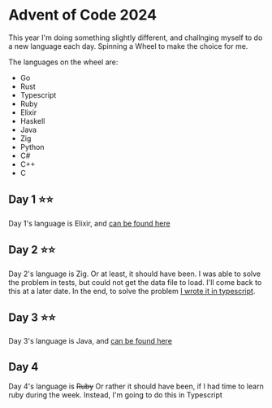 # Advent of Code 2024

This year I'm doing something slightly different, and challnging myself to do a new language each day. Spinning a Wheel to make the choice for me.

The languages on the wheel are:

- Go
- Rust
- Typescript
- Ruby
- Elixir
- Haskell
- Java
- Zig
- Python
- C#
- C++
- C

## Day 1 ⭐⭐

Day 1's language is Elixir, and [can be found here](elixir/day1)

## Day 2 ⭐⭐

Day 2's language is Zig. Or at least, it should have been. I was able to solve the problem in tests, but could not get the data file to load. I'll come back to this at a later date. In the end, to solve the problem [I wrote it in typescript](typescript/day2/).

## Day 3 ⭐⭐

Day 3's language is Java, and [can be found here](java/day3/)

## Day 4

Day 4's language is ~~Ruby~~ Or rather it should have been, if I had time to learn ruby during the week. Instead, I'm going to do this in Typescript
